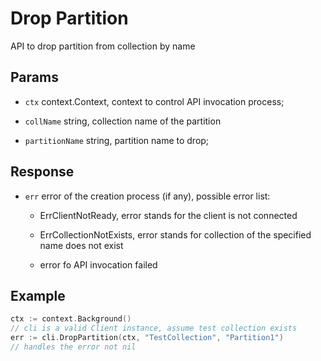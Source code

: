 # Drop Partition

API to drop partition from collection by name

## Params

- `ctx` context.Context, context to control API invocation process;

- `collName` string, collection name of the partition

- `partitionName` string, partition name to drop;

## Response

- `err` error of the creation process (if any), possible error list:

    - ErrClientNotReady, error stands for the client is not connected

    - ErrCollectionNotExists, error stands for collection of the specified name does not exist

    - error fo API invocation failed 

## Example

```go
ctx := context.Background()
// cli is a valid Client instance, assume test collection exists
err := cli.DropPartition(ctx, "TestCollection", "Partition1")
// handles the error not nil
```
